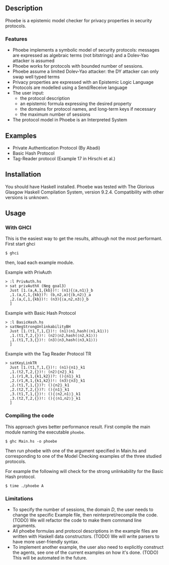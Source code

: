 ## Description
Phoebe is a epistemic model checker for privacy properties in security protocols. 

### Features
* Phoebe implements a symbolic model of security protocols: messages are expressed as algebraic terms (not bitstrings) and a Dolev-Yao attacker is assumed 
* Phoebe works for protocols with bounded number of sessions.
* Phoebe assume a limited Dolev-Yao attacker: the DY attacker can only swap well typed terms
* Privacy properties are expressed with an Epistemic Logic Language
* Protocols are modelled using a Send/Receive language
* The user input: 
  - the protocol description
  - an epistemic formula expressing the desired property
  - the domains for protocol names, and long-term keys if necessary
  - the maximum number of sessions
* The protocol model in Phoebe is an Interpreted System


## Examples
* Private Authentication Protocol (By Abadi) 
* Basic Hash Protocol
* Tag-Reader protocol (Example 17 in Hirschi et al.) 

## Installation

You should have Haskell installed. Phoebe was tested with The Glorious Glasgow Haskell Compilation System, version 9.2.4.
Compatibility with other versions is unknown.

## Usage 


### With GHCI
This is the easiest way to get the results, although not the most performant.
First start ghci

    $ ghci

then, load each example module.

Example with PrivAuth

    > :l PrivAuth.hs
    > sat privAuthX (Neg goal3)
      Just [1.(a,A,1,{kb})!: (n1){⟨a,n1⟩}_b
      ,1.(a,C,1,{kb})?: (b,n2,a){⟨b,n2⟩}_a
      ,2.(a,C,1,{kb})!: (n3){⟨a,n2,n3⟩}_b
      ]

Example with Basic Hash Protocol

    > :l BasicHash.hs
    > satNegStrongUnlinkabilityBH
      Just [1.(t1,T,1,{})!: (n1)⟨n1,hash(⟨n1,k1⟩)⟩
      ,1.(t1,T,2,{})!: (n2)⟨n2,hash(⟨n2,k1⟩)⟩
      ,1.(t1,T,3,{})!: (n3)⟨n3,hash(⟨n3,k1⟩)⟩
      ] 


Example with the Tag Reader Protocol TR

    > satKeyLinkTR
      Just [1.(t1,T,1,{})!: (n1)⦃n1⦄_k1
      ,1.(t2,T,2,{})!: (n2)⦃n2⦄_k1
      ,1.(r1,R,1,{k1,k2})?: ()⦃n1⦄_k1
      ,2.(r1,R,1,{k1,k2})!: (n3)⦃n3⦄_k1
      ,2.(t1,T,1,{})?: ()⦃n2⦄_k1
      ,2.(t2,T,2,{})?: ()⦃n1⦄_k1
      ,3.(t1,T,1,{})!: ()⦃⟨n2,n1⟩⦄_k1
      ,3.(t2,T,2,{})!: ()⦃⟨n1,n2⟩⦄_k1
      ]

### Compiling the code
This approach gives better performance result.
First compile the main module naming the executable `phoebe`.

    $ ghc Main.hs -o phoebe

Then run phoebe with one of the argument specified in Main.hs and corresponding 
to one of the Model Checking examples of the three studied protocols.

For example the following will check for the strong unlinkability for the Basic Hash protocol.

    $ time ./phoebe A 

### Limitations

- To specify the number of sessions, the domain $D$, the user
needs to change the specific Example file, then reinterpret/recompile the code.
(TODO) We will refactor the code to make them command line arguments.
- All phoebe formulas and protocol descriptions in the example files
are written with Haskell data constructors. 
(TODO) We will write parsers to have more user-friendly syntax.
- To implement another example, the user also need to explicitly construct 
the agents, see one of the current examples on how it's done. (TODO) This will be
automated in the future.
